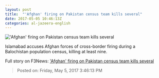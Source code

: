 ```yaml
---
layout: post
title:  "'Afghan' firing on Pakistan census team kills several"
date: 2017-05-05 10:46:13Z
categories: al-jazeera-english
---
```


!['Afghan' firing on Pakistan census team kills several](http://www.aljazeera.com/mritems/Images/2017/5/5/496541a29a93403e91162d071e107136_18.jpg)

Islamabad accuses Afghan forces of cross-border firing during a Balochistan population census, killing at least nine.


Full story on F3News: ['Afghan' firing on Pakistan census team kills several](http://www.f3nws.com/n/jXPkhG)

> Posted on: Friday, May 5, 2017 3:46:13 PM
